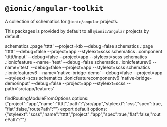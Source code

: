 # `@ionic/angular-toolkit`

A collection of schematics for `@ionic/angular` projects.

This packages is provided by default to all `@ionic/angular` projects by default.


schematics .:page 'ttttt' --project=ktb --debug=false
schematics .:page 'ttttt' --debug=false --project=app  --styleext=scss
schematics .:component 'ttttt/input' --debug=false --project=app  --styleext=scss
schematics .:ionicfeature --name='test' --debug=false
schematics .:ionicfeaturev6 --name='test' --debug=false --project=app --styleext=scss
schematics .:ionicfeaturev6 --name='native-bridge-demo' --debug=false --project=app --styleext=scss
schematics .:ionicfeaturecomponentv6 'native-bridge-demo/input' --debug=false --project=app  --styleext=scss
 --path='src/app/features' 

findRoutingModuleFromOptions options:{"project":"app","name":"ttttt","path":"/src/app","styleext":"css","spec":true,"flat":false,"routePath":""}
export default options:{"styleext":"scss","name":"ttttt","project":"app","spec":true,"flat":false,"routePath":""}